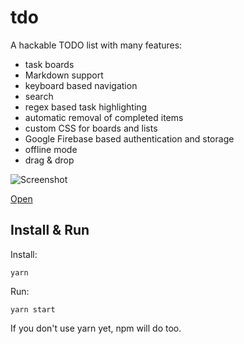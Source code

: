 # tdo

A hackable TODO list with many features:

- task boards
- Markdown support
- keyboard based navigation
- search
- regex based task highlighting
- automatic removal of completed items
- custom CSS for boards and lists
- Google Firebase based authentication and storage
- offline mode
- drag & drop

![Screenshot](/assets/screenshot.png)

[Open](https://tdo.cxjs.io)

## Install & Run

Install:
```
yarn
```    
Run:
```
yarn start    
```

If you don't use yarn yet, npm will do too.


